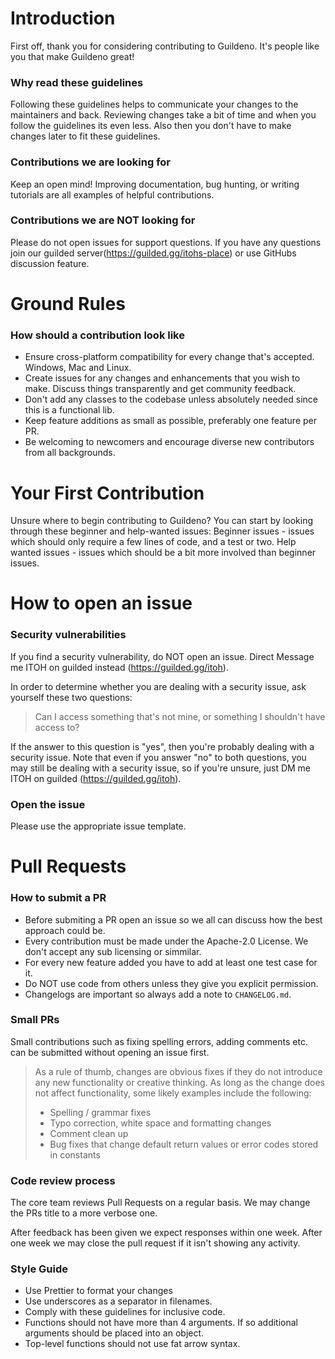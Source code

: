 # Introduction

First off, thank you for considering contributing to Guildeno. It's people like you that make Guildeno great!

### Why read these guidelines

Following these guidelines helps to communicate your changes to the maintainers and back. Reviewing changes take a bit of time and when you follow the
guidelines its even less. Also then you don't have to make changes later to fit these guidelines.

### Contributions we are looking for

Keep an open mind! Improving documentation, bug hunting, or writing tutorials are all examples of helpful contributions.

### Contributions we are NOT looking for

Please do not open issues for support questions. If you have any questions join our guilded server(https://guilded.gg/itohs-place) or use GitHubs discussion feature.

# Ground Rules

### How should a contribution look like

- Ensure cross-platform compatibility for every change that's accepted. Windows, Mac and Linux.
- Create issues for any changes and enhancements that you wish to make. Discuss things transparently and get community feedback.
- Don't add any classes to the codebase unless absolutely needed since this is a functional lib.
- Keep feature additions as small as possible, preferably one feature per PR.
- Be welcoming to newcomers and encourage diverse new contributors from all backgrounds.

# Your First Contribution

Unsure where to begin contributing to Guildeno? You can start by looking through these beginner and help-wanted issues:
Beginner issues - issues which should only require a few lines of code, and a test or two.
Help wanted issues - issues which should be a bit more involved than beginner issues.

# How to open an issue

### Security vulnerabilities

If you find a security vulnerability, do NOT open an issue. Direct Message me ITOH on guilded instead (https://guilded.gg/itoh).

In order to determine whether you are dealing with a security issue, ask yourself these two questions:

> Can I access something that's not mine, or something I shouldn't have access to?

If the answer to this question is "yes", then you're probably dealing with a security issue. Note that even if you answer "no" to both questions, you may still be dealing with a security issue, so if you're unsure, just DM me ITOH on guilded (https://guilded.gg/itoh).

### Open the issue

Please use the appropriate issue template.

# Pull Requests

### How to submit a PR

- Before submiting a PR open an issue so we all can discuss how the best approach could be.
- Every contribution must be made under the Apache-2.0 License. We don't accept any sub licensing or simmilar.
- For every new feature added you have to add at least one test case for it.
- Do NOT use code from others unless they give you explicit permission.
- Changelogs are important so always add a note to `CHANGELOG.md`.

### Small PRs

Small contributions such as fixing spelling errors, adding comments etc. can be submitted without opening an issue first.

> As a rule of thumb, changes are obvious fixes if they do not introduce any new functionality or creative thinking. As long as the change does not affect functionality, some likely examples include the following:
>
> - Spelling / grammar fixes
> - Typo correction, white space and formatting changes
> - Comment clean up
> - Bug fixes that change default return values or error codes stored in constants

### Code review process

The core team reviews Pull Requests on a regular basis. We may change the PRs title to a more verbose one.

After feedback has been given we expect responses within one week. After one week we may close the pull request if it isn't showing any activity.

### Style Guide

- Use Prettier to format your changes
- Use underscores as a separator in filenames.
- Comply with these guidelines for inclusive code.
- Functions should not have more than 4 arguments. If so additional arguments should be placed into an object.
- Top-level functions should not use fat arrow syntax.
